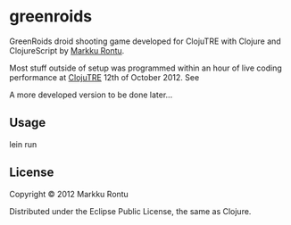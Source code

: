 # greenroids

GreenRoids droid shooting game developed for ClojuTRE with Clojure and ClojureScript by [Markku Rontu](http://markku.rontu.net). 

Most stuff outside of setup was programmed within an hour of live coding performance at [ClojuTRE](http://clojutre.org) 12th of October 2012. See 

A more developed version to be done later...

## Usage

lein run <port>

## License

Copyright © 2012 Markku Rontu

Distributed under the Eclipse Public License, the same as Clojure.
